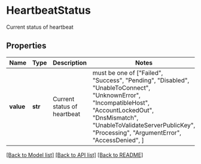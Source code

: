 # HeartbeatStatus

Current status of heartbeat

## Properties
Name | Type | Description | Notes
------------ | ------------- | ------------- | -------------
**value** | **str** | Current status of heartbeat |  must be one of ["Failed", "Success", "Pending", "Disabled", "UnableToConnect", "UnknownError", "IncompatibleHost", "AccountLockedOut", "DnsMismatch", "UnableToValidateServerPublicKey", "Processing", "ArgumentError", "AccessDenied", ]

[[Back to Model list]](../README.md#documentation-for-models) [[Back to API list]](../README.md#documentation-for-api-endpoints) [[Back to README]](../README.md)


